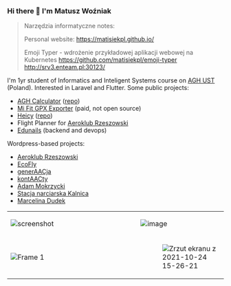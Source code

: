 ### Hi there 👋 I'm Matusz Woźniak

> Narzędzia informatyczne notes:
>
> Personal website: https://matisiekpl.github.io/
> 
> Emoji Typer - wdrożenie przykładowej aplikacji webowej na Kubernetes https://github.com/matisiekpl/emoji-typer http://srv3.enteam.pl:30123/

I'm 1yr student of Informatics and Inteligent Systems course on <a target="_blank" href="https://www.agh.edu.pl">AGH UST</a> (Poland). Interested in Laravel and Flutter.
Some public projects:
- <a target="_blank" href="https://kalkulatoragh.pl">AGH Calculator</a> (<a target="_blank" href="https://github.com/matisiekpl/agh-calculator">repo</a>)
- <a target="_blank" href="https://play.google.com/store/apps/details?id=pl.enteam.mifit_gpx_exporter&hl=pl&gl=US"> Mi Fit GPX Exporter</a> (paid, not open source)
- <a target="_blank" href="https://snapcraft.io/heicy">Heicy</a> (<a target="_blank" href="https://github.com/matisiekpl/heicy">repo</a>)
- Flight Planner for <a target="_blank" href="http://aeroklub-rzeszowski.pl">Aeroklub Rzeszowski</a>
- <a href="http://edunails.com">Edunails</a> (backend and devops)

Wordpress-based projects:
- <a href="https://aeroklub-rzeszowski.pl">Aeroklub Rzeszowski</a>
- <a href="https://ecofly.pl">EcoFly</a>
- <a href="http://generaacja.pl">generAACja</a>
- <a href="http://kontaacty.pl">kontAACty</a>
- <a href="https://adam-mokrzycki.pl">Adam Mokrzycki</a>
- <a href="http://kalnica.eu">Stacja narciarska Kalnica</a>
- <a href="https://marcelinadudek.com">Marcelina Dudek</a>

<table border="0">
 <tr>
    <td width="60%"  colspan="8">
      
   ![screenshot](https://user-images.githubusercontent.com/21008961/137363573-6fd4cdf5-f1b0-423c-92ef-1cca071a12a4.png)

   </td>
   <td width="40%"  colspan="4">
      
   ![image](https://user-images.githubusercontent.com/21008961/137364071-973949ef-2d32-4308-a7b6-f86716f0b891.png)

     
   </td>
 </tr>
 <tr>
  <td width="70%" colspan="9">
   
   ![Frame 1](https://user-images.githubusercontent.com/21008961/137365604-821dca94-28cd-48db-b118-485704dcd121.png)
   
  </td>
  <td  width="30%" colspan="3">
   
  ![Zrzut ekranu z 2021-10-24 15-26-21](https://user-images.githubusercontent.com/21008961/138597894-d0878685-749a-413d-af90-86e49914fee9.png)

   
  </td>
 </tr>
</table>


<!--
**matisiekpl/matisiekpl** is a ✨ _special_ ✨ repository because its `README.md` (this file) appears on your GitHub profile.

Here are some ideas to get you started:

- 🔭 I’m currently working on ...
- 🌱 I’m currently learning ...
- 👯 I’m looking to collaborate on ...
- 🤔 I’m looking for help with ...
- 💬 Ask me about ...
- 📫 How to reach me: ...
- 😄 Pronouns: ...
- ⚡ Fun fact: ...
-->
